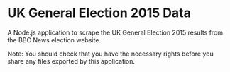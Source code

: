 # UK General Election 2015 Data
A Node.js application to scrape the UK General Election 2015 results from the BBC News election website.

Note: You should check that you have the necessary rights before you share any files exported by this application. 